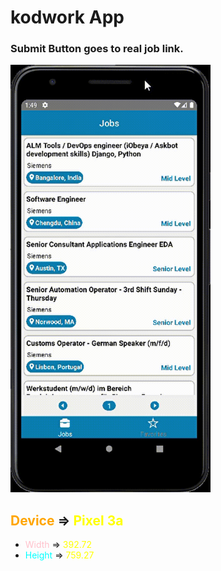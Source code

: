 # kodwork App
### Submit Button goes to real job link.
<img src="./gif/kodwork.gif" width="320" height="684"/>


## <font color="orange">Device</font> => <font color="yellow"> Pixel 3a</font>
- <font color="pink">Width</font> => <font color="yellow">392.72</font>
- <font color="cyan">Height</font> => <font color="yellow">759.27</font>
